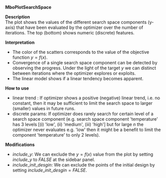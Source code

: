 **MboPlotSearchSpace**

**Description**    
 The plot shows the values of the different search space components (y-axis) that have been evaluated by the optimizer over the number of iterations. The top (bottom) shows numeric (discrete) features.  


**Interpretation**   
  * The color of the scatters corresponds to the value of the objective function $y=f(x)$.
  * Convergence of a single search space component can be detected by observing the progress. Under the light of the target $y$ we can distinct between iterations where the optimizer explores or exploits.
  * The linear model shows if a linear tendency becomes apparent.

**How to use**  
  * linear trend : If optimizer shows a positive (negative) linear trend, i.e. no constant, then it may be sufficient to limit the search space to larger (smaller) values in future runs.  
  * discrete params: If optimizer does rarely search for certain level of a search space component (e.g. search space component 'temperature' has 3 levels [(i) 'low', (ii) 'medium', (iii) 'high'] but for large $n$ the optimizer never evaluates e.g. 'low' then it might be a benefit to limit the component 'temperature' to only 2 levels).
  
**Modifications**
  * $include\_y$: We can exclude the $y=f(x)$ value from the plot by setting $include\_y$ to $FALSE$ at the sidebar panel.  
  * $include\_init\_desgin$: We can exclude the points of the initial design by setting $include\_init\_desgin=FALSE$.


  


